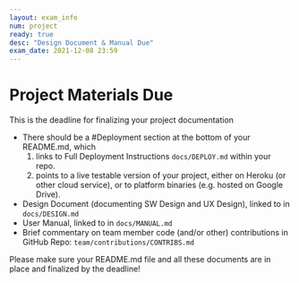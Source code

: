 ```yaml
---
layout: exam_info
num: project
ready: true
desc: "Design Document & Manual Due"
exam_date: 2021-12-08 23:59
---
```


# Project Materials Due

This is the deadline for finalizing your project documentation
* There should be a #Deployment section at the bottom of your README.md, which 
    1. links to Full Deployment Instructions `docs/DEPLOY.md` within your repo.    
    2. points to a live testable version of your project, either on Heroku (or other cloud service), or to platform binaries (e.g. hosted on Google Drive).
* Design Document (documenting SW Design and UX Design), linked to in `docs/DESIGN.md`
* User Manual, linked to in `docs/MANUAL.md` 
* Brief commentary on team member code (and/or other) contributions in GitHub Repo: `team/contributions/CONTRIBS.md`


Please make sure your README.md file and all these documents are in place and finalized by the deadline!

